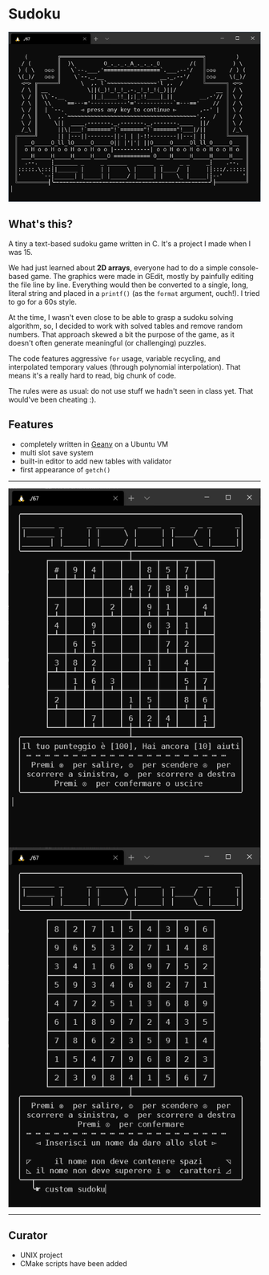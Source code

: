 # Sudoku

<p align="center">
  <img src="assets/screenshot1.png">
</p>

## What's this?

A tiny a text-based sudoku game written in C. It's a project I made when I was 15.

We had just learned about **2D arrays**, everyone had to do a simple console-based game. The graphics were made in GEdit, mostly by painfully editing the file line by line. Everything would then be converted to a single, long, literal string and placed in a `printf()` (as the `format` argument, ouch!). I tried to go for a 60s style.

At the time, I wasn't even close to be able to grasp a sudoku solving algorithm, so, I decided to work with solved tables and remove random numbers.
That approach skewed a bit the purpose of the game, as it doesn't often generate meaningful (or challenging) puzzles.

The code features aggressive `for` usage, variable recycling, and interpolated temporary values (through polynomial interpolation). That means it's a really hard to read, big chunk of code.

The rules were as usual: do not use stuff we hadn't seen in class yet. That would've been cheating :).

## Features

* completely written in [Geany](https://www.geany.org/) on a Ubuntu VM
* multi slot save system
* built-in editor to add new tables with validator
* first appearance of `getch()`

---

<img align="left" src="assets/screenshot2.png">
<img align="right" src="assets/screenshot3.png">
<br clear="left">
<br clear="right">

---

## Curator

* UNIX project
* CMake scripts have been added
